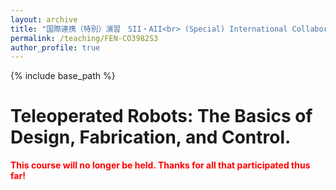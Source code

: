 ```yaml
---
layout: archive
title: "国際連携（特別）演習　SII・AII<br> (Special) International Collaborative Practice SII-AII"
permalink: /teaching/FEN-CO3982S3
author_profile: true
---
```


{% include base_path %}

# Teleoperated Robots: The Basics of Design, Fabrication, and Control.

<span style="color:red">**This course will no longer be held. Thanks for all that participated thus far!**</span>
